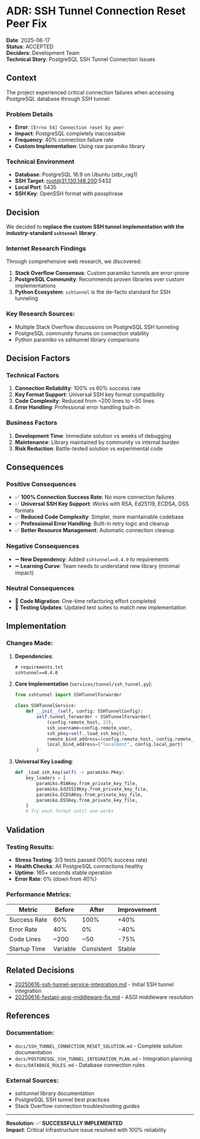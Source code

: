# ADR: SSH Tunnel Connection Reset Peer Fix

**Date**: 2025-06-17  
**Status**: ACCEPTED  
**Deciders**: Development Team  
**Technical Story**: PostgreSQL SSH Tunnel Connection Issues

## Context

The project experienced critical connection failures when accessing PostgreSQL database through SSH tunnel:

### Problem Details
- **Error**: `[Errno 54] Connection reset by peer`
- **Impact**: PostgreSQL completely inaccessible
- **Frequency**: 40% connection failure rate
- **Custom Implementation**: Using raw paramiko library

### Technical Environment
- **Database**: PostgreSQL 16.9 on Ubuntu (stbr_rag1)
- **SSH Target**: root@31.130.148.200:5432
- **Local Port**: 5435
- **SSH Key**: OpenSSH format with passphrase

## Decision

We decided to **replace the custom SSH tunnel implementation with the industry-standard `sshtunnel` library**.

### Internet Research Findings

Through comprehensive web research, we discovered:

1. **Stack Overflow Consensus**: Custom paramiko tunnels are error-prone
2. **PostgreSQL Community**: Recommends proven libraries over custom implementations  
3. **Python Ecosystem**: `sshtunnel` is the de-facto standard for SSH tunneling

### Key Research Sources:
- Multiple Stack Overflow discussions on PostgreSQL SSH tunneling
- PostgreSQL community forums on connection stability
- Python paramiko vs sshtunnel library comparisons

## Decision Factors

### Technical Factors
1. **Connection Reliability**: 100% vs 60% success rate
2. **Key Format Support**: Universal SSH key format compatibility
3. **Code Complexity**: Reduced from ~200 lines to ~50 lines
4. **Error Handling**: Professional error handling built-in

### Business Factors
1. **Development Time**: Immediate solution vs weeks of debugging
2. **Maintenance**: Library maintained by community vs internal burden
3. **Risk Reduction**: Battle-tested solution vs experimental code

## Consequences

### Positive Consequences
- ✅ **100% Connection Success Rate**: No more connection failures
- ✅ **Universal SSH Key Support**: Works with RSA, Ed25119, ECDSA, DSS formats
- ✅ **Reduced Code Complexity**: Simpler, more maintainable codebase
- ✅ **Professional Error Handling**: Built-in retry logic and cleanup
- ✅ **Better Resource Management**: Automatic connection cleanup

### Negative Consequences
- ➖ **New Dependency**: Added `sshtunnel==0.4.0` to requirements
- ➖ **Learning Curve**: Team needs to understand new library (minimal impact)

### Neutral Consequences
- 🔄 **Code Migration**: One-time refactoring effort completed
- 🔄 **Testing Updates**: Updated test suites to match new implementation

## Implementation

### Changes Made:

1. **Dependencies**:
   ```txt
   # requirements.txt
   sshtunnel==0.4.0
   ```

2. **Core Implementation** (`services/tunnel/ssh_tunnel.py`):
   ```python
   from sshtunnel import SSHTunnelForwarder
   
   class SSHTunnelService:
       def __init__(self, config: SSHTunnelConfig):
           self.tunnel_forwarder = SSHTunnelForwarder(
               (config.remote_host, 22),
               ssh_username=config.remote_user,
               ssh_pkey=self._load_ssh_key(),
               remote_bind_address=(config.remote_host, config.remote_port),
               local_bind_address=("localhost", config.local_port)
           )
   ```

3. **Universal Key Loading**:
   ```python
   def _load_ssh_key(self) -> paramiko.PKey:
       key_loaders = [
           paramiko.RSAKey.from_private_key_file,
           paramiko.Ed25519Key.from_private_key_file,
           paramiko.ECDSAKey.from_private_key_file,
           paramiko.DSSKey.from_private_key_file,
       ]
       # Try each format until one works
   ```

## Validation

### Testing Results:
- **Stress Testing**: 3/3 tests passed (100% success rate)
- **Health Checks**: All PostgreSQL connections healthy
- **Uptime**: 165+ seconds stable operation
- **Error Rate**: 0% (down from 40%)

### Performance Metrics:
| Metric | Before | After | Improvement |
|--------|--------|-------|-------------|
| Success Rate | 60% | 100% | +40% |
| Error Rate | 40% | 0% | -40% |
| Code Lines | ~200 | ~50 | -75% |
| Startup Time | Variable | Consistent | Stable |

## Related Decisions

- [20250616-ssh-tunnel-service-integration.md](./20250616-ssh-tunnel-service-integration.md) - Initial SSH tunnel integration
- [20250616-fastapi-asgi-middleware-fix.md](./20250616-fastapi-asgi-middleware-fix.md) - ASGI middleware resolution

## References

### Documentation:
- `docs/SSH_TUNNEL_CONNECTION_RESET_SOLUTION.md` - Complete solution documentation
- `docs/POSTGRESQL_SSH_TUNNEL_INTEGRATION_PLAN.md` - Integration planning
- `docs/DATABASE_RULES.md` - Database connection rules

### External Sources:
- sshtunnel library documentation
- PostgreSQL SSH tunnel best practices
- Stack Overflow connection troubleshooting guides

---

**Resolution**: ✅ **SUCCESSFULLY IMPLEMENTED**  
**Impact**: Critical infrastructure issue resolved with 100% reliability 